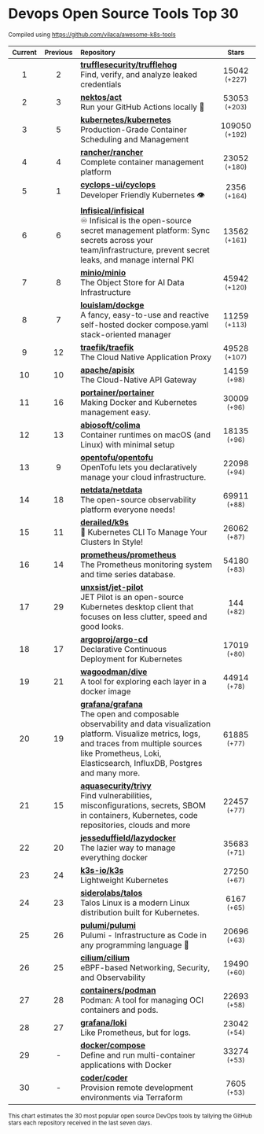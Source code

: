 # Devops Open Source Tools Top 30
<sup>Compiled using https://github.com/vilaca/awesome-k8s-tools</sup>
<div align="center">

|<sub>Current</sub>|<sub>Previous</sub>|<sub>Repository</sub>|<sub>Stars</sub>|
|:---:|:---:|:---|:---:|
|1|2|[**trufflesecurity/trufflehog**](https://github.com/trufflesecurity/trufflehog)<br/>Find, verify, and analyze leaked credentials|15042 <sup>(+227)</sup>|
|2|3|[**nektos/act**](https://github.com/nektos/act)<br/>Run your GitHub Actions locally 🚀|53053 <sup>(+203)</sup>|
|3|5|[**kubernetes/kubernetes**](https://github.com/kubernetes/kubernetes)<br/>Production-Grade Container Scheduling and Management|109050 <sup>(+192)</sup>|
|4|4|[**rancher/rancher**](https://github.com/rancher/rancher)<br/>Complete container management platform|23052 <sup>(+180)</sup>|
|5|1|[**cyclops-ui/cyclops**](https://github.com/cyclops-ui/cyclops)<br/>Developer Friendly Kubernetes 👁️|2356 <sup>(+164)</sup>|
|6|6|[**Infisical/infisical**](https://github.com/Infisical/infisical)<br/>♾ Infisical is the open-source secret management platform: Sync secrets across your team/infrastructure, prevent secret leaks, and manage internal PKI|13562 <sup>(+161)</sup>|
|7|8|[**minio/minio**](https://github.com/minio/minio)<br/>The Object Store for AI Data Infrastructure|45942 <sup>(+120)</sup>|
|8|7|[**louislam/dockge**](https://github.com/louislam/dockge)<br/>A fancy, easy-to-use and reactive self-hosted docker compose.yaml stack-oriented manager|11259 <sup>(+113)</sup>|
|9|12|[**traefik/traefik**](https://github.com/traefik/traefik)<br/>The Cloud Native Application Proxy|49528 <sup>(+107)</sup>|
|10|10|[**apache/apisix**](https://github.com/apache/apisix)<br/>The Cloud-Native API Gateway|14159 <sup>(+98)</sup>|
|11|16|[**portainer/portainer**](https://github.com/portainer/portainer)<br/>Making Docker and Kubernetes management easy.|30009 <sup>(+96)</sup>|
|12|13|[**abiosoft/colima**](https://github.com/abiosoft/colima)<br/>Container runtimes on macOS (and Linux) with minimal setup|18135 <sup>(+96)</sup>|
|13|9|[**opentofu/opentofu**](https://github.com/opentofu/opentofu)<br/>OpenTofu lets you declaratively manage your cloud infrastructure.|22098 <sup>(+94)</sup>|
|14|18|[**netdata/netdata**](https://github.com/netdata/netdata)<br/>The open-source observability platform everyone needs!|69911 <sup>(+88)</sup>|
|15|11|[**derailed/k9s**](https://github.com/derailed/k9s)<br/>🐶 Kubernetes CLI To Manage Your Clusters In Style!|26062 <sup>(+87)</sup>|
|16|14|[**prometheus/prometheus**](https://github.com/prometheus/prometheus)<br/>The Prometheus monitoring system and time series database.|54180 <sup>(+83)</sup>|
|17|29|[**unxsist/jet-pilot**](https://github.com/unxsist/jet-pilot)<br/>JET Pilot is an open-source Kubernetes desktop client that focuses on less clutter, speed and good looks.|144 <sup>(+82)</sup>|
|18|17|[**argoproj/argo-cd**](https://github.com/argoproj/argo-cd)<br/>Declarative Continuous Deployment for Kubernetes|17019 <sup>(+80)</sup>|
|19|21|[**wagoodman/dive**](https://github.com/wagoodman/dive)<br/>A tool for exploring each layer in a docker image|44914 <sup>(+78)</sup>|
|20|19|[**grafana/grafana**](https://github.com/grafana/grafana)<br/>The open and composable observability and data visualization platform. Visualize metrics, logs, and traces from multiple sources like Prometheus, Loki, Elasticsearch, InfluxDB, Postgres and many more. |61885 <sup>(+77)</sup>|
|21|15|[**aquasecurity/trivy**](https://github.com/aquasecurity/trivy)<br/>Find vulnerabilities, misconfigurations, secrets, SBOM in containers, Kubernetes, code repositories, clouds and more|22457 <sup>(+77)</sup>|
|22|20|[**jesseduffield/lazydocker**](https://github.com/jesseduffield/lazydocker)<br/>The lazier way to manage everything docker|35683 <sup>(+71)</sup>|
|23|24|[**k3s-io/k3s**](https://github.com/k3s-io/k3s)<br/>Lightweight Kubernetes|27250 <sup>(+67)</sup>|
|24|23|[**siderolabs/talos**](https://github.com/siderolabs/talos)<br/>Talos Linux is a modern Linux distribution built for Kubernetes.|6167 <sup>(+65)</sup>|
|25|26|[**pulumi/pulumi**](https://github.com/pulumi/pulumi)<br/>Pulumi - Infrastructure as Code in any programming language 🚀|20696 <sup>(+63)</sup>|
|26|25|[**cilium/cilium**](https://github.com/cilium/cilium)<br/>eBPF-based Networking, Security, and Observability|19490 <sup>(+60)</sup>|
|27|28|[**containers/podman**](https://github.com/containers/podman)<br/>Podman: A tool for managing OCI containers and pods.|22693 <sup>(+58)</sup>|
|28|27|[**grafana/loki**](https://github.com/grafana/loki)<br/>Like Prometheus, but for logs.|23042 <sup>(+54)</sup>|
|29|-|[**docker/compose**](https://github.com/docker/compose)<br/>Define and run multi-container applications with Docker|33274 <sup>(+53)</sup>|
|30|-|[**coder/coder**](https://github.com/coder/coder)<br/>Provision remote development environments via Terraform|7605 <sup>(+53)</sup>|


</div>

<sub>This chart estimates the 30 most popular open source DevOps tools by tallying the GitHub stars each repository received in the last seven days.</sub>
